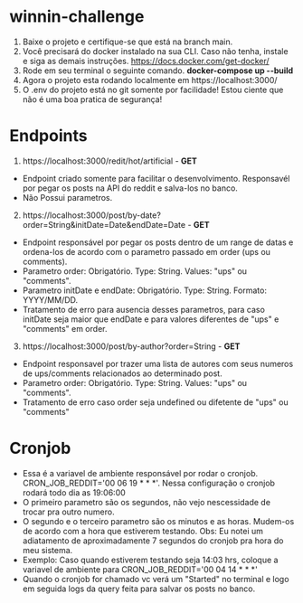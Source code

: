 # winnin-challenge

1. Baixe o projeto e certifique-se que está na branch main.
2. Você precisará do docker instalado na sua CLI. Caso não tenha, instale e siga as demais instruções. https://docs.docker.com/get-docker/
3. Rode em seu terminal o seguinte comando. **docker-compose up --build**
4. Agora o projeto esta rodando localmente em https://localhost:3000/
5. O .env do projeto está no git somente por facilidade! Estou ciente que não é uma boa pratica de segurança!

# Endpoints
1. https://localhost:3000/redit/hot/artificial - **GET**
- Endpoint criado somente para facilitar o desenvolvimento. Responsavél por pegar os posts na API do reddit e salva-los no banco.
- Não Possui parametros.

2. https://localhost:3000/post/by-date?order=String&initDate=Date&endDate=Date - **GET**
- Endpoint responsável por pegar os posts dentro de um range de datas e ordena-los de acordo com o parametro passado em order (ups ou comments).
- Parametro order: Obrigatório. Type: String. Values: "ups" ou "comments".
- Parametro initDate e endDate: Obrigatório. Type: String. Formato: YYYY/MM/DD.
- Tratamento de erro para ausencia desses parametros, para caso initDate seja maior que endDate e para valores diferentes de "ups" e "comments" em order.

3. https://localhost:3000/post/by-author?order=String - **GET**
- Endpoint responsavel por trazer uma lista de autores com seus numeros de ups/comments relacionados ao determinado post.
- Parametro order: Obrigatório. Type: String. Values: "ups" ou "comments".
- Tratamento de erro caso order seja undefined ou difetente de "ups" ou "comments"

# Cronjob
- Essa é a variavel de ambiente responsável por rodar o cronjob. CRON_JOB_REDDIT='00 06 19 * * *'. Nessa configuração o cronjob rodará todo dia as 19:06:00
- O primeiro parametro são os segundos, não vejo nescessidade de trocar pra outro numero.
- O segundo e o terceiro parametro são os minutos e as horas. Mudem-os de acordo com a hora que estiverem testando. Obs: Eu notei um adiatamento de aproximadamente 7 segundos do cronjob pra hora do meu sistema.
- Exemplo: Caso quando estiverem testando seja 14:03 hrs, coloque a variavel de ambiente para  CRON_JOB_REDDIT='00 04 14 * * *'
- Quando o cronjob for chamado vc verá um "Started" no terminal e logo em seguida logs da query feita para salvar os posts no banco.

